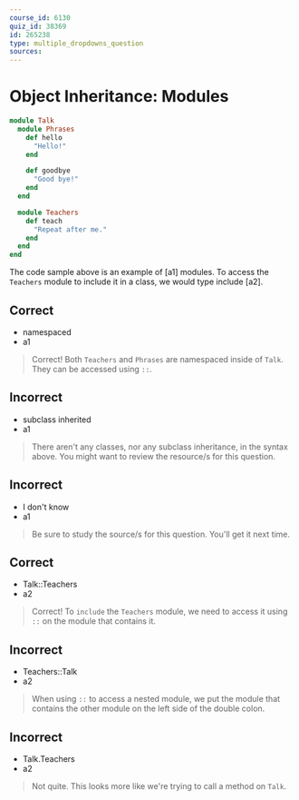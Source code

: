 ```yaml
---
course_id: 6130
quiz_id: 38369
id: 265238
type: multiple_dropdowns_question
sources:
---
```


# Object Inheritance: Modules

```rb
module Talk
  module Phrases
    def hello
      "Hello!"
    end

    def goodbye
      "Good bye!"
    end
  end

  module Teachers
    def teach
      "Repeat after me."
    end
  end
end
```

The code sample above is an example of [a1] modules. To access the `Teachers`
module to include it in a class, we would type include [a2].

## Correct

- namespaced
- a1

> Correct! Both `Teachers` and `Phrases` are namespaced inside of `Talk`. They
> can be accessed using `::`.

## Incorrect

- subclass inherited
- a1

> There aren't any classes, nor any subclass inheritance, in the syntax above.
> You might want to review the resource/s for this question.

## Incorrect

- I don't know
- a1

> Be sure to study the source/s for this question. You'll get it next time.

## Correct

- Talk::Teachers
- a2

> Correct! To `include` the `Teachers` module, we need to access it using `::`
> on the module that contains it.

## Incorrect

- Teachers::Talk
- a2

> When using `::` to access a nested module, we put the module that contains the
> other module on the left side of the double colon.

## Incorrect

- Talk.Teachers
- a2

> Not quite. This looks more like we're trying to call a method on `Talk`.
